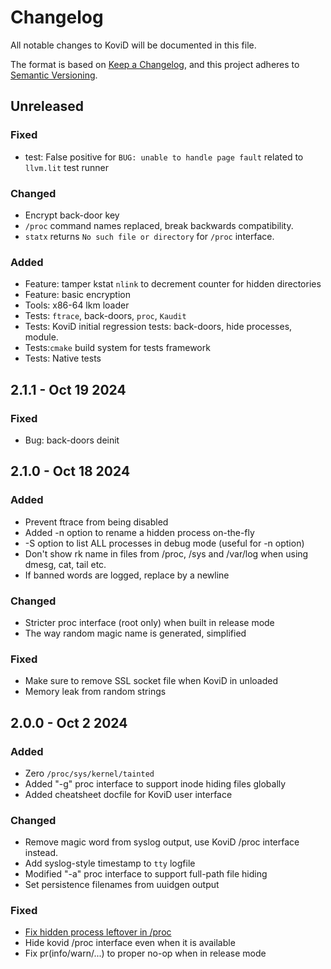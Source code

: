 # Changelog

All notable changes to KoviD will be documented in this file.

The format is based on [Keep a Changelog](https://keepachangelog.com/en/1.0.0/), and this project adheres to [Semantic Versioning](https://semver.org/).

## Unreleased
### Fixed
- test: False positive for `BUG: unable to handle page fault` related to `llvm.lit` test runner

### Changed
- Encrypt back-door key
- `/proc` command names replaced, break backwards compatibility.
- `statx` returns `No such file or directory` for `/proc` interface.

### Added
- Feature: tamper kstat `nlink` to decrement counter for hidden directories
- Feature: basic encryption
- Tools: x86-64 lkm loader
- Tests: `ftrace`, back-doors, `proc`, `Kaudit`
- Tests: KoviD initial regression tests: back-doors, hide processes, module.
- Tests:`cmake` build system for tests framework
- Tests: Native tests

## 2.1.1 - Oct 19 2024
### Fixed
-  Bug: back-doors deinit

## 2.1.0 - Oct 18 2024
### Added
- Prevent ftrace from being disabled
- Added -n option to rename a hidden process on-the-fly
- -S option to list ALL processes in debug mode (useful for -n option)
- Don't show rk name in files from /proc, /sys and /var/log when using dmesg, cat, tail etc.
- If banned words are logged, replace by a newline

### Changed
- Stricter proc interface (root only) when built in release mode
- The way random magic name is generated, simplified

### Fixed
- Make sure to remove SSL socket file when KoviD in unloaded
- Memory leak from random strings

## 2.0.0 - Oct 2 2024
### Added
- Zero `/proc/sys/kernel/tainted`
- Added "-g" proc interface to support inode hiding files globally
- Added cheatsheet docfile for KoviD user interface

### Changed
- Remove magic word from syslog output, use KoviD /proc interface instead.
- Add syslog-style timestamp to `tty` logfile
- Modified "-a" proc interface to support full-path file hiding
- Set persistence filenames from uuidgen output

### Fixed
- [Fix hidden process leftover in /proc](https://github.com/carloslack/KoviD/issues/100)
- Hide kovid /proc interface even when it is available
- Fix pr(info/warn/...) to proper no-op when in release mode



